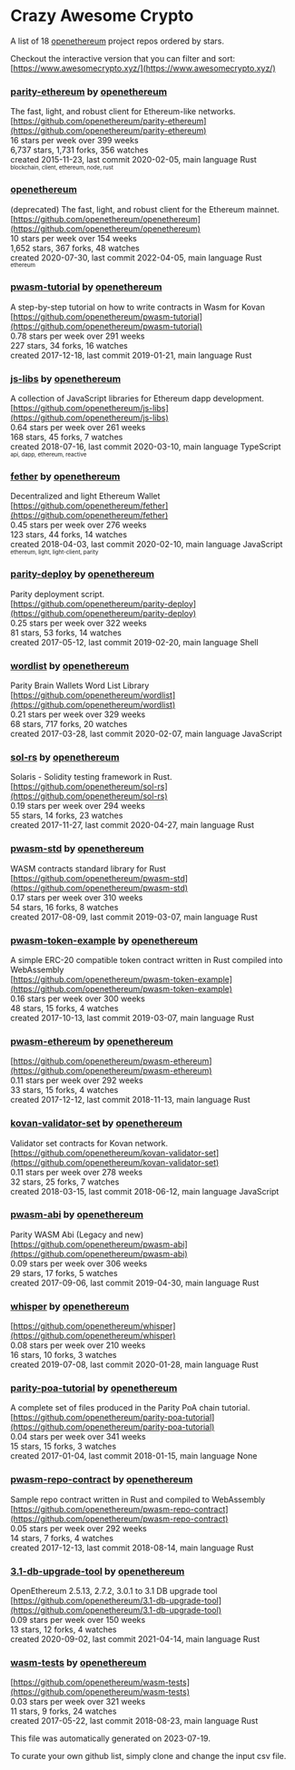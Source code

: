 # Crazy Awesome Crypto
A list of 18 [openethereum](https://github.com/openethereum) project repos ordered by stars.  

Checkout the interactive version that you can filter and sort: 
[https://www.awesomecrypto.xyz/](https://www.awesomecrypto.xyz/)  


### [parity-ethereum](https://github.com/openethereum/parity-ethereum) by [openethereum](https://github.com/openethereum)  
The fast, light, and robust client for Ethereum-like networks.  
[https://github.com/openethereum/parity-ethereum](https://github.com/openethereum/parity-ethereum)  
16 stars per week over 399 weeks  
6,737 stars, 1,731 forks, 356 watches  
created 2015-11-23, last commit 2020-02-05, main language Rust  
<sub><sup>blockchain, client, ethereum, node, rust</sup></sub>


### [openethereum](https://github.com/openethereum/openethereum)  
(deprecated) The fast, light, and robust client for the Ethereum mainnet.   
[https://github.com/openethereum/openethereum](https://github.com/openethereum/openethereum)  
10 stars per week over 154 weeks  
1,652 stars, 367 forks, 48 watches  
created 2020-07-30, last commit 2022-04-05, main language Rust  
<sub><sup>ethereum</sup></sub>


### [pwasm-tutorial](https://github.com/openethereum/pwasm-tutorial) by [openethereum](https://github.com/openethereum)  
A step-by-step tutorial on how to write contracts in Wasm for Kovan  
[https://github.com/openethereum/pwasm-tutorial](https://github.com/openethereum/pwasm-tutorial)  
0.78 stars per week over 291 weeks  
227 stars, 34 forks, 16 watches  
created 2017-12-18, last commit 2019-01-21, main language Rust  


### [js-libs](https://github.com/openethereum/js-libs) by [openethereum](https://github.com/openethereum)  
A collection of JavaScript libraries for Ethereum dapp development.  
[https://github.com/openethereum/js-libs](https://github.com/openethereum/js-libs)  
0.64 stars per week over 261 weeks  
168 stars, 45 forks, 7 watches  
created 2018-07-16, last commit 2020-03-10, main language TypeScript  
<sub><sup>api, dapp, ethereum, reactive</sup></sub>


### [fether](https://github.com/openethereum/fether) by [openethereum](https://github.com/openethereum)  
Decentralized and light Ethereum Wallet  
[https://github.com/openethereum/fether](https://github.com/openethereum/fether)  
0.45 stars per week over 276 weeks  
123 stars, 44 forks, 14 watches  
created 2018-04-03, last commit 2020-02-10, main language JavaScript  
<sub><sup>ethereum, light, light-client, parity</sup></sub>


### [parity-deploy](https://github.com/openethereum/parity-deploy) by [openethereum](https://github.com/openethereum)  
Parity deployment script.  
[https://github.com/openethereum/parity-deploy](https://github.com/openethereum/parity-deploy)  
0.25 stars per week over 322 weeks  
81 stars, 53 forks, 14 watches  
created 2017-05-12, last commit 2019-02-20, main language Shell  


### [wordlist](https://github.com/openethereum/wordlist) by [openethereum](https://github.com/openethereum)  
Parity Brain Wallets Word List Library  
[https://github.com/openethereum/wordlist](https://github.com/openethereum/wordlist)  
0.21 stars per week over 329 weeks  
68 stars, 717 forks, 20 watches  
created 2017-03-28, last commit 2020-02-07, main language JavaScript  


### [sol-rs](https://github.com/openethereum/sol-rs) by [openethereum](https://github.com/openethereum)  
Solaris - Solidity testing framework in Rust.  
[https://github.com/openethereum/sol-rs](https://github.com/openethereum/sol-rs)  
0.19 stars per week over 294 weeks  
55 stars, 14 forks, 23 watches  
created 2017-11-27, last commit 2020-04-27, main language Rust  


### [pwasm-std](https://github.com/openethereum/pwasm-std) by [openethereum](https://github.com/openethereum)  
WASM contracts standard library for Rust  
[https://github.com/openethereum/pwasm-std](https://github.com/openethereum/pwasm-std)  
0.17 stars per week over 310 weeks  
54 stars, 16 forks, 8 watches  
created 2017-08-09, last commit 2019-03-07, main language Rust  


### [pwasm-token-example](https://github.com/openethereum/pwasm-token-example) by [openethereum](https://github.com/openethereum)  
A simple ERC-20 compatible token contract written in Rust compiled into WebAssembly  
[https://github.com/openethereum/pwasm-token-example](https://github.com/openethereum/pwasm-token-example)  
0.16 stars per week over 300 weeks  
48 stars, 15 forks, 4 watches  
created 2017-10-13, last commit 2019-03-07, main language Rust  


### [pwasm-ethereum](https://github.com/openethereum/pwasm-ethereum) by [openethereum](https://github.com/openethereum)  
  
[https://github.com/openethereum/pwasm-ethereum](https://github.com/openethereum/pwasm-ethereum)  
0.11 stars per week over 292 weeks  
33 stars, 15 forks, 4 watches  
created 2017-12-12, last commit 2018-11-13, main language Rust  


### [kovan-validator-set](https://github.com/openethereum/kovan-validator-set) by [openethereum](https://github.com/openethereum)  
Validator set contracts for Kovan network.  
[https://github.com/openethereum/kovan-validator-set](https://github.com/openethereum/kovan-validator-set)  
0.11 stars per week over 278 weeks  
32 stars, 25 forks, 7 watches  
created 2018-03-15, last commit 2018-06-12, main language JavaScript  


### [pwasm-abi](https://github.com/openethereum/pwasm-abi) by [openethereum](https://github.com/openethereum)  
Parity WASM Abi (Legacy and new)  
[https://github.com/openethereum/pwasm-abi](https://github.com/openethereum/pwasm-abi)  
0.09 stars per week over 306 weeks  
29 stars, 17 forks, 5 watches  
created 2017-09-06, last commit 2019-04-30, main language Rust  


### [whisper](https://github.com/openethereum/whisper) by [openethereum](https://github.com/openethereum)  
  
[https://github.com/openethereum/whisper](https://github.com/openethereum/whisper)  
0.08 stars per week over 210 weeks  
16 stars, 10 forks, 3 watches  
created 2019-07-08, last commit 2020-01-28, main language Rust  


### [parity-poa-tutorial](https://github.com/openethereum/parity-poa-tutorial) by [openethereum](https://github.com/openethereum)  
A complete set of files produced in the Parity PoA chain tutorial.  
[https://github.com/openethereum/parity-poa-tutorial](https://github.com/openethereum/parity-poa-tutorial)  
0.04 stars per week over 341 weeks  
15 stars, 15 forks, 3 watches  
created 2017-01-04, last commit 2018-01-15, main language None  


### [pwasm-repo-contract](https://github.com/openethereum/pwasm-repo-contract) by [openethereum](https://github.com/openethereum)  
Sample repo contract written in Rust and compiled to WebAssembly  
[https://github.com/openethereum/pwasm-repo-contract](https://github.com/openethereum/pwasm-repo-contract)  
0.05 stars per week over 292 weeks  
14 stars, 7 forks, 4 watches  
created 2017-12-13, last commit 2018-08-14, main language Rust  


### [3.1-db-upgrade-tool](https://github.com/openethereum/3.1-db-upgrade-tool) by [openethereum](https://github.com/openethereum)  
OpenEthereum 2.5.13, 2.7.2, 3.0.1 to 3.1 DB upgrade tool  
[https://github.com/openethereum/3.1-db-upgrade-tool](https://github.com/openethereum/3.1-db-upgrade-tool)  
0.09 stars per week over 150 weeks  
13 stars, 12 forks, 4 watches  
created 2020-09-02, last commit 2021-04-14, main language Rust  


### [wasm-tests](https://github.com/openethereum/wasm-tests) by [openethereum](https://github.com/openethereum)  
  
[https://github.com/openethereum/wasm-tests](https://github.com/openethereum/wasm-tests)  
0.03 stars per week over 321 weeks  
11 stars, 9 forks, 24 watches  
created 2017-05-22, last commit 2018-08-23, main language Rust  


This file was automatically generated on 2023-07-19.  

To curate your own github list, simply clone and change the input csv file.  